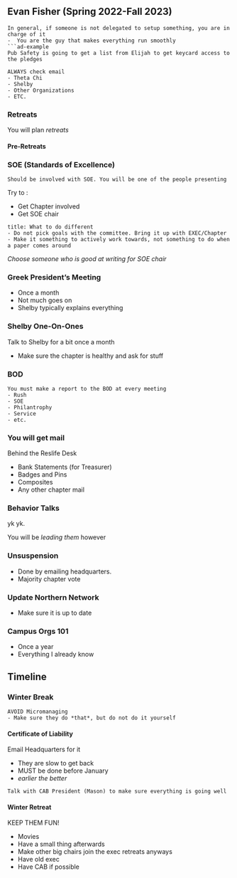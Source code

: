 
## Evan Fisher (Spring 2022-Fall 2023)

```ad-note
In general, if someone is not delegated to setup something, you are in charge of it
-  You are the guy that makes everything run smoothly
```ad-example
Pub Safety is going to get a list from Elijah to get keycard access to the pledges
```

```ad-important
ALWAYS check email
- Theta Chi
- Shelby
- Other Organizations
- ETC.
```

### Retreats

You will plan *retreats*

#### Pre-Retreats

### SOE (Standards of Excellence)

```ad-important
Should be involved with SOE. You will be one of the people presenting
```

Try to :
- Get Chapter involved
- Get SOE chair

```ad-warning
title: What to do different
- Do not pick goals with the committee. Bring it up with EXEC/Chapter
- Make it something to actively work towards, not something to do when a paper comes around
```

*Choose someone who is good at writing for SOE chair*

### Greek President’s Meeting

- Once a month
- Not much goes on
- Shelby typically explains everything

### Shelby One-On-Ones

Talk to Shelby for a bit once a month
- Make sure the chapter is healthy and ask for stuff

### BOD

```ad-important
You must make a report to the BOD at every meeting
- Rush
- SOE
- Philantrophy
- Service
- etc.
```

### You will get mail

Behind the Reslife Desk
- Bank Statements (for Treasurer)
- Badges and Pins
- Composites
- Any other chapter mail

### Behavior Talks

yk yk.

You will be *leading them* however

### Unsuspension
- Done by emailing headquarters. 
- Majority chapter vote 

### Update Northern Network

- Make sure it is up to date

### Campus Orgs 101

- Once a year
- Everything I already know

## Timeline

[]()

### Winter Break

```ad-warning
AVOID Micromanaging
- Make sure they do *that*, but do not do it yourself
```

#### Certificate of Liability

Email Headquarters for it
- They are slow to get back
- MUST be done before January
- *earlier the better*

```ad-note
Talk with CAB President (Mason) to make sure everything is going well
```

#### Winter Retreat

KEEP THEM FUN!
- Movies
- Have a small thing afterwards
- Make other big chairs join the exec retreats anyways
- Have old exec
- Have CAB if possible




